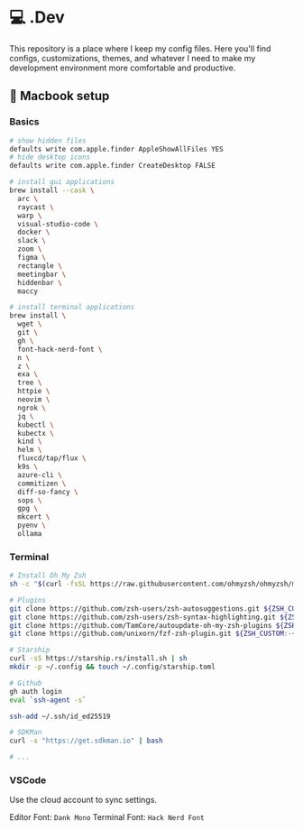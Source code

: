 # 💻 .Dev

This repository is a place where I keep my config files. Here you'll find configs, customizations, themes, and whatever I need to make my development environment more comfortable and productive.

##   Macbook setup

### Basics

```bash
# show hidden files
defaults write com.apple.finder AppleShowAllFiles YES
# hide desktop icons
defaults write com.apple.finder CreateDesktop FALSE

# install gui applications
brew install --cask \
  arc \
  raycast \
  warp \
  visual-studio-code \
  docker \
  slack \
  zoom \
  figma \
  rectangle \
  meetingbar \
  hiddenbar \
  maccy

# install terminal applications
brew install \
  wget \
  git \
  gh \
  font-hack-nerd-font \
  n \
  z \
  exa \
  tree \
  httpie \
  neovim \
  ngrok \
  jq \
  kubectl \
  kubectx \
  kind \
  helm \
  fluxcd/tap/flux \
  k9s \
  azure-cli \
  commitizen \
  diff-so-fancy \
  sops \
  gpg \
  mkcert \
  pyenv \
  ollama
```

### Terminal
  
```bash
# Install Oh My Zsh
sh -c "$(curl -fsSL https://raw.githubusercontent.com/ohmyzsh/ohmyzsh/master/tools/install.sh)"

# Plugins
git clone https://github.com/zsh-users/zsh-autosuggestions.git ${ZSH_CUSTOM:-~/.oh-my-zsh/custom}/plugins/zsh-autosuggestions
git clone https://github.com/zsh-users/zsh-syntax-highlighting.git ${ZSH_CUSTOM:-~/.oh-my-zsh/custom}/plugins/zsh-syntax-highlighting
git clone https://github.com/TamCore/autoupdate-oh-my-zsh-plugins ${ZSH_CUSTOM:-~/.oh-my-zsh/custom}/plugins/autoupdate
git clone https://github.com/unixorn/fzf-zsh-plugin.git ${ZSH_CUSTOM:-~/.oh-my-zsh/custom}/plugins/fzf-zsh-plugin

# Starship
curl -sS https://starship.rs/install.sh | sh
mkdir -p ~/.config && touch ~/.config/starship.toml

# Github
gh auth login
eval `ssh-agent -s`

ssh-add ~/.ssh/id_ed25519

# SDKMan
curl -s "https://get.sdkman.io" | bash

# ...
```

### VSCode

Use the cloud account to sync settings.

Editor Font: `Dank Mono`
Terminal Font: `Hack Nerd Font`
